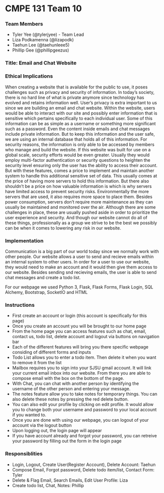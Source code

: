 # CMPE 131 Team 10 
### Team Members
- Tyler Yee (@tylerjyee) - Team Lead
- Liza Podkamenna (@lizapodk)
- Taehun Lee (@taehunleee5)
- Phillip Gee (@phillipgeezus)

### Title: Email and Chat Website

### Ethical Implications
When creating a website that is available for the public to use, it poses challenges such as privacy and security of information. In today’s society, there is no hard line of what is private anymore since technology has evolved and retains information well. User’s privacy is extra important to us since we are building an email and chat website. Within the website, users would be able to interact with our site and possibly enter information that is sensitive which pertains specifically to each individual user. Some of this information can be as simple as a username or something more significant such as a password. Even the content inside emails and chat messages include private information. But to keep this information and the user safe, we are using an internal database that holds all of this information. For security reasons, the information is only able to be accessed by members who manage and build the website. If this website was built for use on a global scale, security efforts would be even greater. Usually they would employ multi-factor authentication or security questions to heighten the security level ensuring only the user has the ability to access their account. But with these features, comes a price to implement and maintain another system to handle this additional sensitive set of data. This usually comes at the price of having more servers to hold this information. But there also shouldn’t be a price on how valuable information is which is why servers have limited access to prevent security risks. Environmentally the more servers that are used, it also requires more space to place them. Besides power consumption, servers don’t require more maintenance as they can usually be maintained and monitored over the air. Although there are some challenges in place, these are usually pushed aside in order to prioritize the user experience and security. And though our website cannot do all of these things, professionally as a group we strive to be the best we possibly can be when it comes to lowering any risk in our website.

### Implementation
Communication is a big part of our world today since we normally work with other people. Our website allows a user to send and recieve emails within an internal system to other users. In order for a user to use our website, they would need to make an account and it would then give them access to our website. Besides sending snd recieving emails, the user is able to send chat messages and create a todo list.

For our webpage we used Python 3, Flask, Flask Forms, Flask Login, SQL Alchemy, Bootstrap, SocketIO and HTML

### Instructions
- First create an account or login (this account is specifically for this page)
- Once you create an account you will be brought to our home page
- From the home page you can access features such as chat, email, contact us, todo list, delete account and logout via buttons on navigation bar
- Each of the different features will bring you there specific webpage considing of different forms and inputs
- Todo List allows you to enter a todo item. Then delete it when you want to remove it from the list
- Mailbox requires you to sign into your SJSU gmail account. It will link your current email inbox into our website. From there you are able to compose email with the box on the bottom of the page.
- With Chat, you can chat with another person by identifying the username of the other person and entering your message.
- The notes feature allow you to take notes for temporary things. You can also delete these notes by pressing the red delete button.
- You can also edit your profile by clicking on edit profile. It would allow you to change both your username and password to your local account if you wanted to.
- Once you are done with using our webpage, you can logout of your account via the logout button
- Upon logging out, the login page will appear
- If you have account already and forgot your password, you can retreive your password by filling out the form in the login page

### Responsiblities
- Login, Logout, Create User(Register Account), Delete Account: Taehun
- Compose Email, Forgot password, Delete todo item/list, Contact Form: Tyler
- Delete & Flag Email, Search Emails, Edit User Profile: Liza
- Create todo list, Chat, Notes: Phillip
